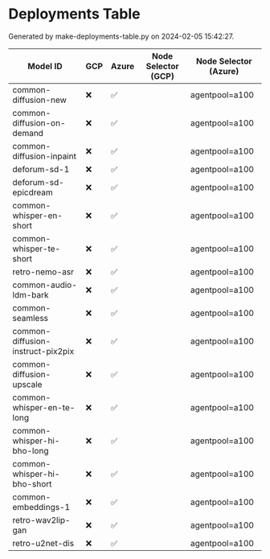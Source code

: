 # Deployments Table

Generated by make-deployments-table.py on 2024-02-05 15:42:27.

| Model ID | GCP | Azure | Node Selector (GCP) | Node Selector (Azure) |
| --- | --- | --- | --- | --- |
| common-diffusion-new | ❌ | ✅ |  | agentpool=a100 |
| common-diffusion-on-demand | ❌ | ✅ |  | agentpool=a100 |
| common-diffusion-inpaint | ❌ | ✅ |  | agentpool=a100 |
| deforum-sd-1 | ❌ | ✅ |  | agentpool=a100 |
| deforum-sd-epicdream | ❌ | ✅ |  | agentpool=a100 |
| common-whisper-en-short | ❌ | ✅ |  | agentpool=a100 |
| common-whisper-te-short | ❌ | ✅ |  | agentpool=a100 |
| retro-nemo-asr | ❌ | ✅ |  | agentpool=a100 |
| common-audio-ldm-bark | ❌ | ✅ |  | agentpool=a100 |
| common-seamless | ❌ | ✅ |  | agentpool=a100 |
| common-diffusion-instruct-pix2pix | ❌ | ✅ |  | agentpool=a100 |
| common-diffusion-upscale | ❌ | ✅ |  | agentpool=a100 |
| common-whisper-en-te-long | ❌ | ✅ |  | agentpool=a100 |
| common-whisper-hi-bho-long | ❌ | ✅ |  | agentpool=a100 |
| common-whisper-hi-bho-short | ❌ | ✅ |  | agentpool=a100 |
| common-embeddings-1 | ❌ | ✅ |  | agentpool=a100 |
| retro-wav2lip-gan | ❌ | ✅ |  | agentpool=a100 |
| retro-u2net-dis | ❌ | ✅ |  | agentpool=a100 |
